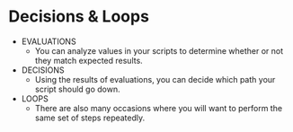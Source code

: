 # Decisions & Loops
- EVALUATIONS
  - You can analyze values in your scripts to determine whether or not they match expected results.
- DECISIONS
  - Using the results of evaluations, you can decide which path your script should go down.
- LOOPS
  - There are also many occasions where you will want to perform the same set of steps repeatedly.
